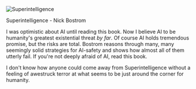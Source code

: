 <img src="../../public/images/book_covers/superintelligence.jpg" id="cover" alt="Superintelligence"/>
<p id="title">Superintelligence - Nick Bostrom</p>

I was optimistic about AI until reading this book.
Now I believe AI to be humanity's greatest existential threat _by far_.
Of course AI holds tremendous promise, but the risks are total.
Bostrom reasons through many, many seemingly solid strategies for AI-safety and shows how almost all of them utterly fail.
If you're not deeply afraid of AI, read this book.


I don't know how anyone could come away from Superintelligence without a feeling of awestruck terror at what seems to be just around the corner for humanity.
